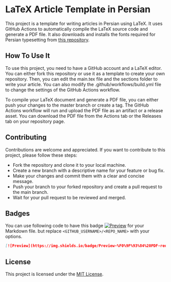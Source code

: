 # LaTeX Article Template in Persian

This project is a template for writing articles in Persian using LaTeX. It uses GitHub Actions to automatically compile the LaTeX source code and generate a PDF file. It also downloads and installs the fonts required for Persian typesetting from [this repository](https://github.com/MohammadRaziei/fonts).

## How To Use It

To use this project, you need to have a GitHub account and a LaTeX editor. You can either fork this repository or use it as a template to create your own repository. Then, you can edit the main.tex file and the sections folder to write your article. You can also modify the .github/workflows/build.yml file to change the settings of the GitHub Actions workflow.

To compile your LaTeX document and generate a PDF file, you can either push your changes to the master branch or create a tag. The GitHub Actions workflow will run and upload the PDF file as an artifact or a release asset. You can download the PDF file from the Actions tab or the Releases tab on your repository page.

## Contributing

Contributions are welcome and appreciated. If you want to contribute to this project, please follow these steps:

- Fork the repository and clone it to your local machine.
- Create a new branch with a descriptive name for your feature or bug fix.
- Make your changes and commit them with a clear and concise message.
- Push your branch to your forked repository and create a pull request to the main branch.
- Wait for your pull request to be reviewed and merged.

## Badges

You can use following code to have this badge
[![Preview](https://img.shields.io/badge/Preview-%F0%9F%93%84%20PDF-red.svg)](https://github.com/MohammadRaziei/latex-article-fa/releases/download/preview/scanArticle.pdf)
for your Markdown file. but replace `<GITHUB_USERNAME>/<REPO_NAME>` with your options.

```md
[![Preview](https://img.shields.io/badge/Preview-%F0%9F%93%84%20PDF-red.svg)](https://github.com/<GITHUB_USERNAME>/<REPO_NAME>/releases/download/preview/main.pdf)
```


## License

This project is licensed under the [MIT License](LICENSE).
